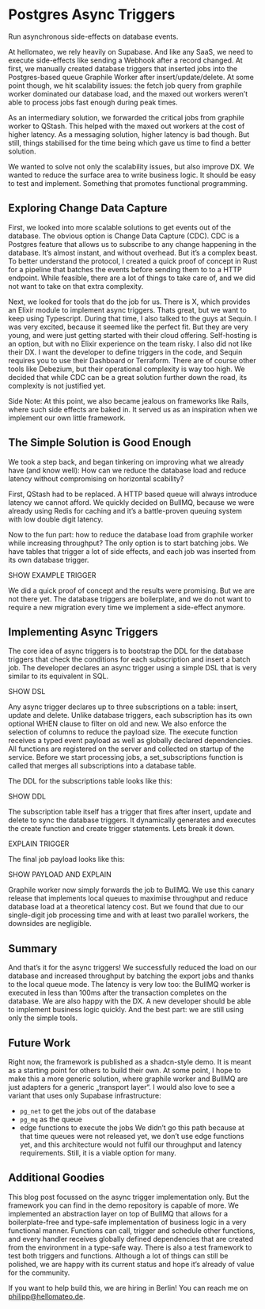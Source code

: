 # Postgres Async Triggers
Run asynchronous side-effects on database events.

At hellomateo, we rely heavily on Supabase. And like any SaaS, we need to execute side-effects like sending a Webhook after a record changed. At first, we manually created database triggers that inserted jobs into the Postgres-based queue Graphile Worker after insert/update/delete. At some point though, we hit scalability issues: the fetch job query from graphile worker dominated our database load, and the maxed out workers weren’t able to process jobs fast enough during peak times.

As an intermediary solution, we forwarded the critical jobs from graphile worker to QStash. This helped with the maxed out workers at the cost of higher latency. As a messaging solution, higher latency is bad though. But still, things stabilised for the time being which gave us time to find a better solution.

We wanted to solve not only the scalability issues, but also improve DX. We wanted to reduce the surface area to write business logic. It should be easy to test and implement. Something that promotes functional programming.

## Exploring Change Data Capture

First, we looked into more scalable solutions to get events out of the database. The obvious option is Change Data Capture (CDC). CDC is a Postgres feature that allows us to subscribe to any change happening in the database. It’s almost instant, and without overhead. But it’s a complex beast. To better understand the protocol, I created a quick proof of concept in Rust for a pipeline that batches the events before sending them to to a HTTP endpoint. While feasible, there are a lot of things to take care of, and we did not want to take on that extra complexity.

Next, we looked for tools that do the job for us. There is X, which provides an Elixir module to implement async triggers. Thats great, but we want to keep using Typescript. During that time, I also talked to the guys at Sequin. I was very excited, because it seemed like the perfect fit. But they are very young, and were just getting started with their cloud offering. Self-hosting is an option, but with no Elixir experience on the team risky. I also did not like their DX. I want the developer to define triggers in the code, and Sequin requires you to use their Dashboard or Terraform. There are of course other tools like Debezium, but their operational complexity is way too high. We decided that while CDC can be a great solution further down the road, its complexity is not justified yet.

Side Note: At this point, we also became jealous on frameworks like Rails, where such side effects are baked in. It served us as an inspiration when we implement our own little framework.

## The Simple Solution is Good Enough

We took a step back, and began tinkering on improving what we already have (and know well):  How can we reduce the database load and reduce latency without compromising on horizontal scability?

First, QStash had to be replaced. A HTTP based queue will always introduce latency we cannot afford. We quickly decided on BullMQ, because we were already using Redis for caching and it’s a battle-proven queuing system with low double digit latency.

Now to the fun part: how to reduce the database load from graphile worker while increasing throughput? The only option is to start batching jobs. We have tables that trigger a lot of side effects, and each job was inserted from its own database trigger.

SHOW EXAMPLE TRIGGER

We did a quick proof of concept and the results were promising. But we are not there yet. The database triggers are boilerplate, and we do not want to require a new migration every time we implement a side-effect anymore.

## Implementing Async Triggers

The core idea of async triggers is to bootstrap the DDL for the database triggers that check the conditions for each subscription and insert a batch job. The developer declares an async trigger using a simple DSL that is very similar to its equivalent in SQL.

SHOW DSL

Any async trigger declares up to three subscriptions on a table: insert, update and delete. Unlike database triggers, each subscription has its own optional WHEN clause to filter on old and new. We also enforce the selection of columns to reduce the payload size. The execute function receives a typed event payload as well as globally declared dependencies. All functions are registered on the server and collected on startup of the service. Before we start processing jobs, a set_subscriptions function is called that merges all subscriptions into a database table.

The DDL for the subscriptions table looks like this:

SHOW DDL

The subscription table itself has a trigger that fires after insert, update and delete to sync the database triggers. It dynamically generates and executes the create function and create trigger statements. Lets break it down.

EXPLAIN TRIGGER

The final job payload looks like this:

SHOW PAYLOAD AND EXPLAIN

Graphile worker now simply forwards the job to BullMQ. We use this canary release that implements local queues to maximise throughput and reduce database load at a theoretical latency cost. But we found that due to our single-digit job processing time and with at least two parallel workers, the downsides are negligible.

## Summary

And that’s it for the async triggers! We successfully reduced the load on our database and increased throughput by batching the export jobs and thanks to the local queue mode. The latency is very low too: the BullMQ worker is executed in less than 100ms after the transaction completes on the database. We are also happy with the DX. A new developer should be able to implement business logic quickly. And the best part: we are still using only the simple tools.

## Future Work

Right now, the framework is published as a shadcn-style demo. It is meant as a starting point for others to build their own. At some point, I hope to make this a more generic solution, where graphile worker and BullMQ are just adapters for a generic „transport layer“. I would also love to see a variant that uses only Supabase infrastructure:
- `pg_net` to get the jobs out of the database
- `pg_mq` as the queue
- edge functions to execute the jobs
We didn’t go this path because at that time queues were not released yet, we don’t use edge functions yet, and this architecture would not fulfil our throughput and latency requirements. Still, it is a viable option for many.

## Additional Goodies

This blog post focussed on the async trigger implementation only. But the framework you can find in the demo repository is capable of more. We implemented an abstraction layer on top of BullMQ that allows for a boilerplate-free and type-safe implementation of business logic in a very functional manner. Functions can call, trigger and schedule other functions, and every handler receives globally defined dependencies that are created from the environment in a type-safe way. There is also a test framework to test both triggers and functions. Although a lot of things can still be polished, we are happy with its current status and hope it’s already of value for the community.

If you want to help build this, we are hiring in Berlin! You can reach me on philipp@hellomateo.de.
